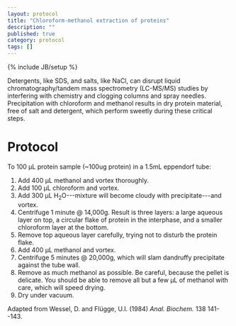 ```yaml
---
layout: protocol
title: "Chloroform-methanol extraction of proteins"
description: ""
published: true
category: protocol
tags: []
---
```

{% include JB/setup %}


Detergents, like SDS, and salts, like NaCl, can disrupt liquid chromatography/tandem mass spectrometry (LC-MS/MS) studies by interfering with chemistry and clogging columns and spray needles. Precipitation with chloroform and methanol results in dry protein material, free of salt and detergent, which perform sweetly during these critical steps.

# Protocol

To 100 µL protein sample (~100ug protein) in a 1.5mL eppendorf tube:

1. Add 400 µL methanol and vortex thoroughly.
1. Add 100 µL chloroform and vortex.
1. Add 300 µL H<sub>2</sub>O---mixture will become cloudy with precipitate---and vortex.
1. Centrifuge 1 minute @ 14,000g. Result is three layers: a large aqueous layer on top, a circular flake of protein in the interphase, and a smaller chloroform layer at the bottom.
1. Remove top aqueous layer carefully, trying not to disturb the protein flake.
1. Add 400 µL methanol and vortex.
1. Centrifuge 5 minutes @ 20,000g, which will slam dandruffy precipitate against the tube wall.
1. Remove as much methanol as possible. Be careful, because the pellet is delicate. You should be able to remove all but a few µL of methanol with care, which will speed drying.
1. Dry under vacuum.

Adapted from Wessel, D. and Flügge, U.I. (1984) _Anal. Biochem._ 138 141--143.

